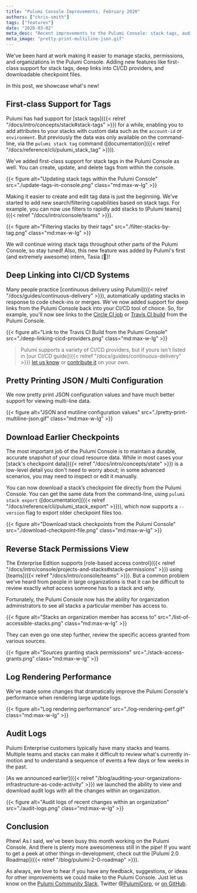 ```yaml
---
title: "Pulumi Console Improvements, February 2020"
authors: ["chris-smith"]
tags: ["features"]
date: "2020-03-02"
meta_desc: "Recent improvements to the Pulumi Console: stack tags, audit logs, CI/CD integration, downloadable checkpoint files"
meta_image: "pretty-print-multiline-json.gif"
---
```


We've been hard at work making it easier to manage stacks, permissions, and organizations in the Pulumi Console. Adding
new features like first-class support for stack tags, deep links into CI/CD providers, and downloadable checkpoint files.

In this post, we showcase what's new!

<!--more-->

## First-class Support for Tags

Pulumi has had support for [stack tags]({{< relref "/docs/intro/concepts/stack#stack-tags" >}}) for a while, enabling
you to add attributes to your stacks with custom data such as the `account-id` or `environment`. But previously the data was
only available on the command-line, via the `pulumi stack tag` command ([documentation]({{< relref "/docs/reference/cli/pulumi_stack_tag" >}})).

We've added first-class support for stack tags in the Pulumi Console as well. You can create, update, and delete tags from within the console.

{{< figure alt="Updating stack tags within the Pulumi Console" src="./update-tags-in-console.png" class="md:max-w-lg" >}}

Making it easier to create and edit tag data is just the beginning. We've started to add new search/filtering capabilities
based on stack tags. For example, you can now use filters to rapidly add stacks to [Pulumi teams]({{< relref "/docs/intro/console/teams" >}}).

{{< figure alt="Filtering stacks by their tags" src="./filter-stacks-by-tag.png" class="md:max-w-lg" >}}

We will continue wiring stack tags throughout other parts of the Pulumi Console, so stay tuned! Also, this new feature was
added by Pulumi's first (and extremely awesome) intern, Tasia (👋)!

## Deep Linking into CI/CD Systems

Many people practice [continuous delivery using Pulumi]({{< relref "/docs/guides/continuous-delivery" >}}), automatically
updating stacks in response to code check-ins or merges. We've now added support for deep links from the Pulumi Console back
into your CI/CD tool of choice. So, for example, you'll now see links to the [Circle CI job](http://circleci.com) or
[Travis CI build](https://travis-ci.com) from the Pulumi Console.

{{< figure alt="Link to the Travis CI Build from the Pulumi Console" src="./deep-linking-cicd-providers.png" class="md:max-w-lg" >}}

> Pulumi supports a variety of CI/CD providers, but if yours isn't listed in [our CI/CD guide]({{< relref "/docs/guides/continuous-delivery" >}})
> [let us know](https://slack.pulumi.com) or [contribute it](https://github.com/pulumi/pulumi/blob/master/sdk/go/common/util/ciutil)
> on your own.

## Pretty Printing JSON / Multi Configuration

We now pretty print JSON configuration values and have much better support for viewing multi-line data.

{{< figure alt="JSON and mutiline configuration values" src="./pretty-print-multiline-json.gif" class="md:max-w-lg" >}}

## Download Earlier Checkpoints

The most important job of the Pulumi Console is to maintain a durable, accurate snapshot of your cloud resource data.
While in most cases your [stack's checkpoint data]({{< relref "/docs/intro/concepts/state" >}}) is a low-level detail
you don't need to worry about; in some advanced scenarios, you may need to inspect or edit it manually.

You can now download a stack’s checkpoint file directly from the Pulumi Console. You can get the
same data from the command-line, using `pulumi stack export` ([documentation]({{< relref "/docs/reference/cli/pulumi_stack_export" >}})),
which now supports a `--version` flag to export older checkpoint files too.

{{< figure alt="Download stack checkpoints from the Pulumi Console" src="./download-checkpoint-file.png" class="md:max-w-lg" >}}

## Reverse Stack Permissions View

The Enterprise Edition supports [role-based access control]({{< relref "/docs/intro/console/projects-and-stacks#stack-permissions" >}})
using [teams]({{< relref "/docs/intro/console/teams" >}}). But a common problem we've heard from people in large organizations
is that it can be difficult to review exactly *_what_* access someone has to a stack and *_why_*.

Fortunately, the Pulumi Console now has the ability for organization administrators to see all stacks a particular member has access to.

{{< figure alt="Stacks an organization member has access to" src="./list-of-accessible-stacks.png" class="md:max-w-lg" >}}

They can even go one step further, review the specific access granted from various sources.

{{< figure alt="Sources granting stack permissions" src="./stack-access-grants.png" class="md:max-w-lg" >}}

## Log Rendering Performance

We've made some changes that dramatically improve the Pulumi Console's performance when rendering large update logs.

{{< figure alt="Log rendering performance" src="./log-rendering-perf.gif" class="md:max-w-lg" >}}

## Audit Logs

Pulumi Enterprise customers typically have many stacks and teams. Multiple teams and stacks can make it difficult to review what's currently in-motion and to understand a sequence of events a few days or few weeks in the past.

[As we announced earlier]({{< relref "/blog/auditing-your-organizations-infrastructure-as-code-activity" >}}) we launched the ability to view
and download audit logs with all the changes within an organization.

{{< figure alt="Audit logs of recent changes within an organization" src="./audit-logs.png" class="md:max-w-lg" >}}

## Conclusion

Phew! As I said, we've been busy this month working on the Pulumi Console. And there is plenty more awesomeness still in the pipe!
If you want to get a peek at other things in-development, check out the [Pulumi 2.0 Roadmap]({{< relref "/blog/pulumi-2-0-roadmap" >}}).

As always, we love to hear if you have any feedback, suggestions, or ideas for other improvements we could make to the
Pulumi Console. Just let us know on the [Pulumi Community Slack](https://slack.pulumi.com), Twitter [@PulumiCorp](https://twitter.com/pulumicorp),
or [on GitHub](https://github.com/pulumi/pulumi).
